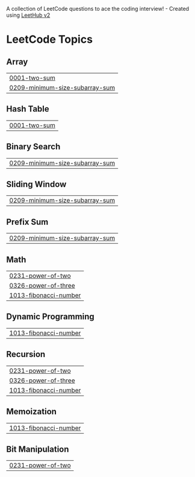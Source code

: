 A collection of LeetCode questions to ace the coding interview! - Created using [LeetHub v2](https://github.com/arunbhardwaj/LeetHub-2.0)
<!---LeetCode Topics Start-->
# LeetCode Topics
## Array
|  |
| ------- |
| [0001-two-sum](https://github.com/harshils20/LeetCode/tree/master/0001-two-sum) |
| [0209-minimum-size-subarray-sum](https://github.com/harshils20/LeetCode/tree/master/0209-minimum-size-subarray-sum) |
## Hash Table
|  |
| ------- |
| [0001-two-sum](https://github.com/harshils20/LeetCode/tree/master/0001-two-sum) |
## Binary Search
|  |
| ------- |
| [0209-minimum-size-subarray-sum](https://github.com/harshils20/LeetCode/tree/master/0209-minimum-size-subarray-sum) |
## Sliding Window
|  |
| ------- |
| [0209-minimum-size-subarray-sum](https://github.com/harshils20/LeetCode/tree/master/0209-minimum-size-subarray-sum) |
## Prefix Sum
|  |
| ------- |
| [0209-minimum-size-subarray-sum](https://github.com/harshils20/LeetCode/tree/master/0209-minimum-size-subarray-sum) |
## Math
|  |
| ------- |
| [0231-power-of-two](https://github.com/harshils20/LeetCode/tree/master/0231-power-of-two) |
| [0326-power-of-three](https://github.com/harshils20/LeetCode/tree/master/0326-power-of-three) |
| [1013-fibonacci-number](https://github.com/harshils20/LeetCode/tree/master/1013-fibonacci-number) |
## Dynamic Programming
|  |
| ------- |
| [1013-fibonacci-number](https://github.com/harshils20/LeetCode/tree/master/1013-fibonacci-number) |
## Recursion
|  |
| ------- |
| [0231-power-of-two](https://github.com/harshils20/LeetCode/tree/master/0231-power-of-two) |
| [0326-power-of-three](https://github.com/harshils20/LeetCode/tree/master/0326-power-of-three) |
| [1013-fibonacci-number](https://github.com/harshils20/LeetCode/tree/master/1013-fibonacci-number) |
## Memoization
|  |
| ------- |
| [1013-fibonacci-number](https://github.com/harshils20/LeetCode/tree/master/1013-fibonacci-number) |
## Bit Manipulation
|  |
| ------- |
| [0231-power-of-two](https://github.com/harshils20/LeetCode/tree/master/0231-power-of-two) |
<!---LeetCode Topics End-->